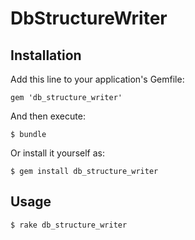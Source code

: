 # DbStructureWriter


## Installation

Add this line to your application's Gemfile:

    gem 'db_structure_writer'

And then execute:

    $ bundle

Or install it yourself as:

    $ gem install db_structure_writer

## Usage

    $ rake db_structure_writer
